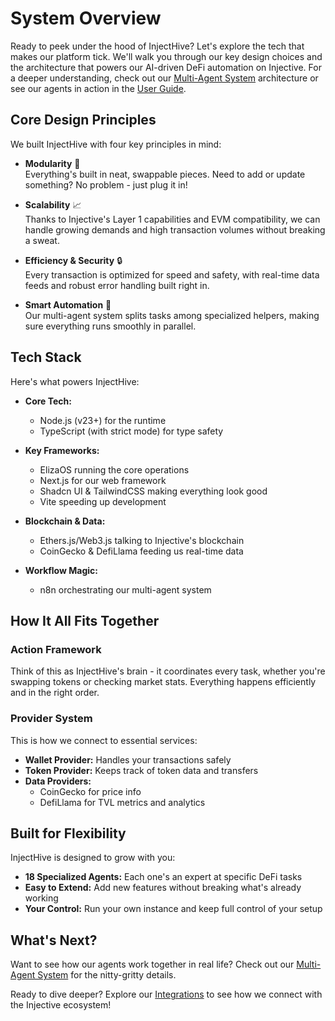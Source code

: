 # System Overview

Ready to peek under the hood of InjectHive? Let's explore the tech that makes our platform tick. We'll walk you through our key design choices and the architecture that powers our AI-driven DeFi automation on Injective. For a deeper understanding, check out our [Multi-Agent System](./multi-agent-system.md) architecture or see our agents in action in the [User Guide](./user-guide.md).

## Core Design Principles

We built InjectHive with four key principles in mind:

- **Modularity** 🧩  
  Everything's built in neat, swappable pieces. Need to add or update something? No problem - just plug it in!

- **Scalability** 📈  
  Thanks to Injective's Layer 1 capabilities and EVM compatibility, we can handle growing demands and high transaction volumes without breaking a sweat.

- **Efficiency & Security** 🔒  
  Every transaction is optimized for speed and safety, with real-time data feeds and robust error handling built right in.

- **Smart Automation** 🤖  
  Our multi-agent system splits tasks among specialized helpers, making sure everything runs smoothly in parallel.

## Tech Stack

Here's what powers InjectHive:

- **Core Tech:**  
  - Node.js (v23+) for the runtime
  - TypeScript (with strict mode) for type safety

- **Key Frameworks:**  
  - ElizaOS running the core operations
  - Next.js for our web framework
  - Shadcn UI & TailwindCSS making everything look good
  - Vite speeding up development

- **Blockchain & Data:**  
  - Ethers.js/Web3.js talking to Injective's blockchain
  - CoinGecko & DefiLlama feeding us real-time data

- **Workflow Magic:**  
  - n8n orchestrating our multi-agent system

## How It All Fits Together

### Action Framework
Think of this as InjectHive's brain - it coordinates every task, whether you're swapping tokens or checking market stats. Everything happens efficiently and in the right order.

### Provider System
This is how we connect to essential services:
- **Wallet Provider:** Handles your transactions safely
- **Token Provider:** Keeps track of token data and transfers
- **Data Providers:**  
  - CoinGecko for price info
  - DefiLlama for TVL metrics and analytics

## Built for Flexibility

InjectHive is designed to grow with you:
- **18 Specialized Agents:** Each one's an expert at specific DeFi tasks
- **Easy to Extend:** Add new features without breaking what's already working
- **Your Control:** Run your own instance and keep full control of your setup

## What's Next?

Want to see how our agents work together in real life? Check out our [Multi-Agent System](./multi-agent-system.md) for the nitty-gritty details.

Ready to dive deeper? Explore our [Integrations](./integrations.md) to see how we connect with the Injective ecosystem!
